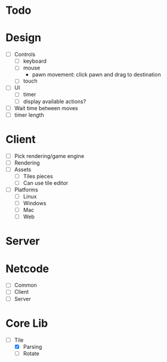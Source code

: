 # Todo

# Design

- [ ] Controls
    - [ ] keyboard
    - [ ] mouse
        - pawn movement: click pawn and drag to destination
    - [ ] touch
- [ ] UI
    - [ ] timer
    - [ ] display available actions?
- [ ] Wait time between moves
- [ ] timer length

# Client

- [ ] Pick rendering/game engine
- [ ] Rendering
- [ ] Assets
    - [ ] Tiles pieces
    - [ ] Can use tile editor
- [ ] Platforms
    - [ ] Linux
    - [ ] Windows
    - [ ] Mac
    - [ ] Web

# Server


# Netcode

- [ ] Common
- [ ] Client
- [ ] Server

# Core Lib

- [ ] Tile
    - [X] Parsing
    - [ ] Rotate
